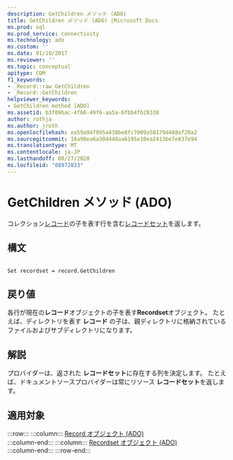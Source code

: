 ```yaml
---
description: GetChildren メソッド (ADO)
title: GetChildren メソッド (ADO) |Microsoft Docs
ms.prod: sql
ms.prod_service: connectivity
ms.technology: ado
ms.custom: ''
ms.date: 01/19/2017
ms.reviewer: ''
ms.topic: conceptual
apitype: COM
f1_keywords:
- _Record::raw_GetChildren
- _Record::GetChildren
helpviewer_keywords:
- GetChildren method [ADO]
ms.assetid: b3f09bac-4f66-49f6-aa5a-6fbb4fb28338
author: rothja
ms.author: jroth
ms.openlocfilehash: ea59a94f095a438be8fc7009a58179d488af20a2
ms.sourcegitcommit: 18a98ea6a30d448aa6195e10ea2413be7e837e94
ms.translationtype: MT
ms.contentlocale: ja-JP
ms.lasthandoff: 08/27/2020
ms.locfileid: "88972833"
---
```

# <a name="getchildren-method-ado"></a>GetChildren メソッド (ADO)
コレクション[レコード](./record-object-ado.md)の子を表す行を含む[レコードセット](./recordset-object-ado.md)を返します。  
  
## <a name="syntax"></a>構文  
  
```  
  
Set recordset = record.GetChildren  
```  
  
## <a name="return-value"></a>戻り値  
 各行が現在の**レコード**オブジェクトの子を表す**Recordset**オブジェクト。 たとえば、ディレクトリを表す **レコード** の子は、親ディレクトリに格納されているファイルおよびサブディレクトリになります。  
  
## <a name="remarks"></a>解説  
 プロバイダーは、返された **レコードセット**に存在する列を決定します。 たとえば、ドキュメントソースプロバイダーは常にリソース **レコードセット**を返します。  
  
## <a name="applies-to"></a>適用対象  

:::row:::
    :::column:::
        [Record オブジェクト (ADO)](./record-object-ado.md)  
    :::column-end:::
    :::column:::
        [Recordset オブジェクト (ADO)](./recordset-object-ado.md)  
    :::column-end:::
:::row-end:::